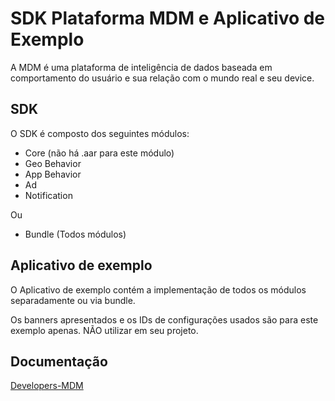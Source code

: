 # SDK Plataforma MDM e Aplicativo de Exemplo

A MDM é uma plataforma de inteligência de dados baseada em comportamento do usuário e sua relação com o mundo real e seu device.

## SDK

O SDK é composto dos seguintes módulos:

* Core (não há .aar para este módulo)
* Geo Behavior
* App Behavior
* Ad
* Notification

Ou

* Bundle (Todos módulos)

## Aplicativo de exemplo

O Aplicativo de exemplo contém a implementação de todos os módulos separadamente ou via bundle.


Os banners apresentados e os IDs de configurações usados são para este exemplo apenas. NÃO utilizar em seu projeto.


## Documentação

[Developers-MDM](http://developers-mdm.hands.com.br/)
